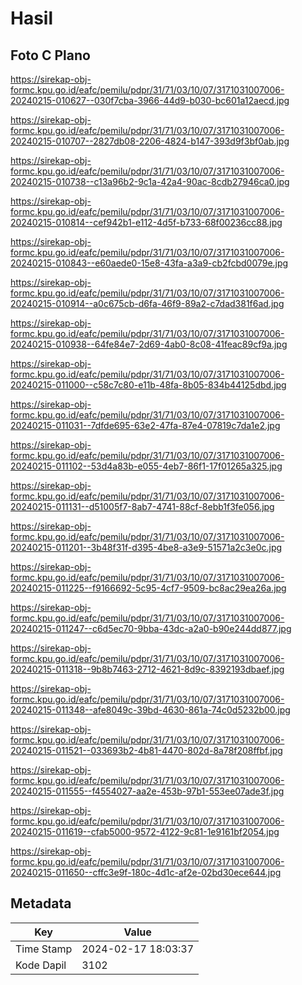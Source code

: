 # Hasil

## Foto C Plano

https://sirekap-obj-formc.kpu.go.id/eafc/pemilu/pdpr/31/71/03/10/07/3171031007006-20240215-010627--030f7cba-3966-44d9-b030-bc601a12aecd.jpg

https://sirekap-obj-formc.kpu.go.id/eafc/pemilu/pdpr/31/71/03/10/07/3171031007006-20240215-010707--2827db08-2206-4824-b147-393d9f3bf0ab.jpg

https://sirekap-obj-formc.kpu.go.id/eafc/pemilu/pdpr/31/71/03/10/07/3171031007006-20240215-010738--c13a96b2-9c1a-42a4-90ac-8cdb27946ca0.jpg

https://sirekap-obj-formc.kpu.go.id/eafc/pemilu/pdpr/31/71/03/10/07/3171031007006-20240215-010814--cef942b1-e112-4d5f-b733-68f00236cc88.jpg

https://sirekap-obj-formc.kpu.go.id/eafc/pemilu/pdpr/31/71/03/10/07/3171031007006-20240215-010843--e60aede0-15e8-43fa-a3a9-cb2fcbd0079e.jpg

https://sirekap-obj-formc.kpu.go.id/eafc/pemilu/pdpr/31/71/03/10/07/3171031007006-20240215-010914--a0c675cb-d6fa-46f9-89a2-c7dad381f6ad.jpg

https://sirekap-obj-formc.kpu.go.id/eafc/pemilu/pdpr/31/71/03/10/07/3171031007006-20240215-010938--64fe84e7-2d69-4ab0-8c08-41feac89cf9a.jpg

https://sirekap-obj-formc.kpu.go.id/eafc/pemilu/pdpr/31/71/03/10/07/3171031007006-20240215-011000--c58c7c80-e11b-48fa-8b05-834b44125dbd.jpg

https://sirekap-obj-formc.kpu.go.id/eafc/pemilu/pdpr/31/71/03/10/07/3171031007006-20240215-011031--7dfde695-63e2-47fa-87e4-07819c7da1e2.jpg

https://sirekap-obj-formc.kpu.go.id/eafc/pemilu/pdpr/31/71/03/10/07/3171031007006-20240215-011102--53d4a83b-e055-4eb7-86f1-17f01265a325.jpg

https://sirekap-obj-formc.kpu.go.id/eafc/pemilu/pdpr/31/71/03/10/07/3171031007006-20240215-011131--d51005f7-8ab7-4741-88cf-8ebb1f3fe056.jpg

https://sirekap-obj-formc.kpu.go.id/eafc/pemilu/pdpr/31/71/03/10/07/3171031007006-20240215-011201--3b48f31f-d395-4be8-a3e9-51571a2c3e0c.jpg

https://sirekap-obj-formc.kpu.go.id/eafc/pemilu/pdpr/31/71/03/10/07/3171031007006-20240215-011225--f9166692-5c95-4cf7-9509-bc8ac29ea26a.jpg

https://sirekap-obj-formc.kpu.go.id/eafc/pemilu/pdpr/31/71/03/10/07/3171031007006-20240215-011247--c6d5ec70-9bba-43dc-a2a0-b90e244dd877.jpg

https://sirekap-obj-formc.kpu.go.id/eafc/pemilu/pdpr/31/71/03/10/07/3171031007006-20240215-011318--9b8b7463-2712-4621-8d9c-8392193dbaef.jpg

https://sirekap-obj-formc.kpu.go.id/eafc/pemilu/pdpr/31/71/03/10/07/3171031007006-20240215-011348--afe8049c-39bd-4630-861a-74c0d5232b00.jpg

https://sirekap-obj-formc.kpu.go.id/eafc/pemilu/pdpr/31/71/03/10/07/3171031007006-20240215-011521--033693b2-4b81-4470-802d-8a78f208ffbf.jpg

https://sirekap-obj-formc.kpu.go.id/eafc/pemilu/pdpr/31/71/03/10/07/3171031007006-20240215-011555--f4554027-aa2e-453b-97b1-553ee07ade3f.jpg

https://sirekap-obj-formc.kpu.go.id/eafc/pemilu/pdpr/31/71/03/10/07/3171031007006-20240215-011619--cfab5000-9572-4122-9c81-1e9161bf2054.jpg

https://sirekap-obj-formc.kpu.go.id/eafc/pemilu/pdpr/31/71/03/10/07/3171031007006-20240215-011650--cffc3e9f-180c-4d1c-af2e-02bd30ece644.jpg


## Metadata

| Key        | Value               |
| ---------- | ------------------- |
| Time Stamp | 2024-02-17 18:03:37 |
| Kode Dapil | 3102                |



